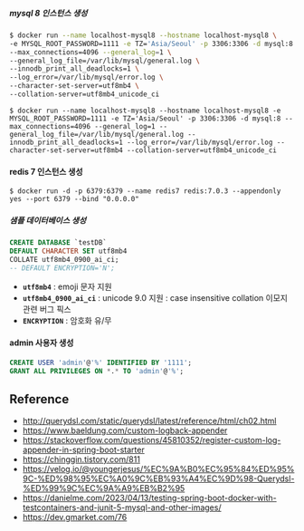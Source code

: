 ##### mysql 8 인스턴스 생성

```sh
$ docker run --name localhost-mysql8 --hostname localhost-mysql8 \
-e MYSQL_ROOT_PASSWORD=1111 -e TZ='Asia/Seoul' -p 3306:3306 -d mysql:8 \
--max_connections=4096 --general_log=1 \
--general_log_file=/var/lib/mysql/general.log \
--innodb_print_all_deadlocks=1 \
--log_error=/var/lib/mysql/error.log \
--character-set-server=utf8mb4 \
--collation-server=utf8mb4_unicode_ci 
```

```shell
$ docker run --name localhost-mysql8 --hostname localhost-mysql8 -e MYSQL_ROOT_PASSWORD=1111 -e TZ='Asia/Seoul' -p 3306:3306 -d mysql:8 --max_connections=4096 --general_log=1 --general_log_file=/var/lib/mysql/general.log --innodb_print_all_deadlocks=1 --log_error=/var/lib/mysql/error.log --character-set-server=utf8mb4 --collation-server=utf8mb4_unicode_ci
```

#### redis 7 인스턴스 생성

```shell
$ docker run -d -p 6379:6379 --name redis7 redis:7.0.3 --appendonly yes --port 6379 --bind "0.0.0.0"
```

##### 샘플 데이터베이스 생성

```sql
CREATE DATABASE `testDB` 
DEFAULT CHARACTER SET utf8mb4 
COLLATE utf8mb4_0900_ai_ci;
-- DEFAULT ENCRYPTION='N';
```

* **`utf8mb4`** : emoji 문자 지원
* **`utf8mb4_0900_ai_ci`** : unicode 9.0 지원 : case insensitive collation 이모지 관련 버그 픽스
* **`ENCRYPTION`** : 암호화 유/무 

#### admin 사용자 생성

```sql
CREATE USER 'admin'@'%' IDENTIFIED BY '1111';
GRANT ALL PRIVILEGES ON *.* TO 'admin'@'%';
```


## Reference

* http://querydsl.com/static/querydsl/latest/reference/html/ch02.html
* https://www.baeldung.com/custom-logback-appender
* https://stackoverflow.com/questions/45810352/register-custom-log-appender-in-spring-boot-starter
* https://chinggin.tistory.com/811
* https://velog.io/@youngerjesus/%EC%9A%B0%EC%95%84%ED%95%9C-%ED%98%95%EC%A0%9C%EB%93%A4%EC%9D%98-Querydsl-%ED%99%9C%EC%9A%A9%EB%B2%95
* https://danielme.com/2023/04/13/testing-spring-boot-docker-with-testcontainers-and-junit-5-mysql-and-other-images/
* https://dev.gmarket.com/76